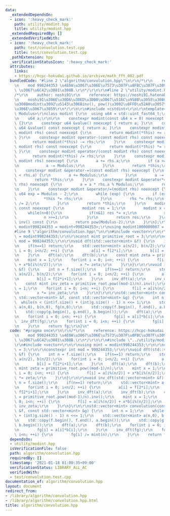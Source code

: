 ```yaml
---
data:
  _extendedDependsOn:
  - icon: ':heavy_check_mark:'
    path: utility/modint.hpp
    title: utility/modint.hpp
  _extendedRequiredBy: []
  _extendedVerifiedWith:
  - icon: ':heavy_check_mark:'
    path: test/convolution.test.cpp
    title: test/convolution.test.cpp
  _pathExtension: hpp
  _verificationStatusIcon: ':heavy_check_mark:'
  attributes:
    links:
    - https://hcpc-hokudai.github.io/archive/math_fft_002.pdf
  bundledCode: "#line 2 \"algorithm/convolution.hpp\"\n\r\n/*\r\n    reference: https://hcpc-hokudai.github.io/archive/math_fft_002.pdf\r\
    \n    mod 998244353 \u4E0A\u3067\u306E\u7573\u307F\u8FBC\u307F\u3092 O(N log N)\
    \ \u3067\u6C42\u3081\u308B.\r\n*/\r\n\r\n#line 2 \"utility/modint.hpp\"\n\r\n\
    /*\r\n    author: noshi91\r\n    reference: https://noshi91.hatenablog.com/entry/2019/03/31/174006\r\
    \n    noshi91\u306E\u30D6\u30ED\u30B0\u3067\u516C\u958B\u3055\u308C\u3066\u3044\
    \u308Bmodint\u3092\u5143\u306Binv(), pow()\u3092\u8FFD\u52A0\u3057\u305F\u3082\
    \u306E\u3067\u3059\r\n*/\r\n\r\n#include <cstdint>\r\n\r\ntemplate<std::uint_fast64_t\
    \ Modulus>\r\nclass modint {\r\n  using u64 = std::uint_fast64_t;\r\n\r\npublic:\r\
    \n    u64 a;\r\n\r\n    constexpr modint(const u64 x = 0) noexcept : a(x % Modulus)\
    \ {}\r\n    constexpr u64 &value() noexcept { return a; }\r\n    constexpr const\
    \ u64 &value() const noexcept { return a; }\r\n    constexpr modint operator+(const\
    \ modint rhs) const noexcept {\r\n        return modint(*this) += rhs;\r\n   \
    \ }\r\n    constexpr modint operator-(const modint rhs) const noexcept {\r\n \
    \       return modint(*this) -= rhs;\r\n    }\r\n    constexpr modint operator*(const\
    \ modint rhs) const noexcept {\r\n        return modint(*this) *= rhs;\r\n   \
    \ }\r\n    constexpr modint operator/(const modint rhs) const noexcept {\r\n \
    \       return modint(*this) /= rhs;\r\n    }\r\n    constexpr modint &operator+=(const\
    \ modint rhs) noexcept {\r\n        a += rhs.a;\r\n        if (a >= Modulus) {\r\
    \n            a -= Modulus;\r\n        }\r\n        return *this;\r\n    }\r\n\
    \    constexpr modint &operator-=(const modint rhs) noexcept {\r\n        if (a\
    \ < rhs.a) {\r\n        a += Modulus;\r\n        }\r\n        a -= rhs.a;\r\n\
    \        return *this;\r\n    }\r\n    constexpr modint &operator*=(const modint\
    \ rhs) noexcept {\r\n        a = a * rhs.a % Modulus;\r\n        return *this;\r\
    \n    }\r\n    constexpr modint &operator/=(modint rhs) noexcept {\r\n       \
    \ u64 exp = Modulus - 2;\r\n        while (exp) {\r\n        if (exp % 2) {\r\n\
    \            *this *= rhs;\r\n        }\r\n        rhs *= rhs;\r\n        exp\
    \ /= 2;\r\n        }\r\n        return *this;\r\n    }\r\n    modint pow(u64 n)\
    \ const noexcept {\r\n        modint res = 1;\r\n        modint x = a;\r\n   \
    \     while(n>0){\r\n            if(n&1) res *= x;\r\n            x *= x;\r\n\
    \            n >>=1;\r\n        }\r\n        return res;\r\n    }\r\n    modint\
    \ inv() const {\r\n        return pow(Modulus-2);\r\n    }\r\n};\r\n\r\nusing\
    \ modint998244353 = modint<998244353>;\r\nusing modint1000000007 = modint<1000000007>;\n\
    #line 9 \"algorithm/convolution.hpp\"\n\r\n#include <vector>\r\n\r\nusing mint\
    \ = modint998244353;\r\n\r\nconst mint primitive_root = 3;\r\n\r\nconstexpr int\
    \ mod = 998244353;\r\n\r\nvoid dft(std::vector<mint> &f) {\r\n    int n = f.size();\r\
    \n    if(n==1) return;\r\n    std::vector<mint> a(n/2), b(n/2);\r\n    for(int\
    \ i = 0; i<n/2; ++i) {\r\n        a[i] = f[2*i];\r\n        b[i] = f[2*i+1];\r\
    \n    }\r\n    dft(a);\r\n    dft(b);\r\n    const mint zeta = primitive_root.pow((mod-1)/n);\r\
    \n    mint x = 1;\r\n    for(int i = 0; i<n; ++i) {\r\n        f[i] = a[i%(n/2)]\
    \ + x*b[i%(n/2)];\r\n        x *= zeta;\r\n    }\r\n}\r\n\r\nvoid inv_dft(std::vector<mint>\
    \ &f) {\r\n    int n = f.size();\r\n    if(n==1) return;\r\n    std::vector<mint>\
    \ a(n/2), b(n/2);\r\n    for(int i = 0; i<n/2; ++i) {\r\n        a[i] = f[2*i];\r\
    \n        b[i] = f[2*i+1];\r\n    }\r\n    inv_dft(a);\r\n    inv_dft(b);\r\n\
    \    const mint inv_zeta = primitive_root.pow((mod-1)/n).inv();\r\n    mint x\
    \ = 1;\r\n    for(int i = 0; i<n; ++i) {\r\n        f[i] = a[i%(n/2)] + x*b[i%(n/2)];\r\
    \n        x *= inv_zeta;\r\n    }\r\n}\r\n\r\nstd::vector<mint> convolution(const\
    \ std::vector<mint> &f, const std::vector<mint> &g) {\r\n    int n = 1;\r\n  \
    \  while(n < (int)f.size() + (int)g.size() - 1) n <<= 1;\r\n    std::vector<mint>\
    \ a(n,0), b(n,0), fg(n,0);\r\n    std::copy(f.begin(), f.end(), a.begin());\r\n\
    \    std::copy(g.begin(), g.end(), b.begin());\r\n    dft(a);\r\n    dft(b);\r\
    \n    for(int i = 0; i<n; ++i) {\r\n        fg[i] = a[i]*b[i];\r\n    }\r\n  \
    \  inv_dft(fg);\r\n    for(int i = 0; i<n; ++i) {\r\n        fg[i] /= mint(n);\r\
    \n    }\r\n    return fg;\r\n}\n"
  code: "#pragma once\r\n\r\n/*\r\n    reference: https://hcpc-hokudai.github.io/archive/math_fft_002.pdf\r\
    \n    mod 998244353 \u4E0A\u3067\u306E\u7573\u307F\u8FBC\u307F\u3092 O(N log N)\
    \ \u3067\u6C42\u3081\u308B.\r\n*/\r\n\r\n#include \"../utility/modint.hpp\"\r\n\
    \r\n#include <vector>\r\n\r\nusing mint = modint998244353;\r\n\r\nconst mint primitive_root\
    \ = 3;\r\n\r\nconstexpr int mod = 998244353;\r\n\r\nvoid dft(std::vector<mint>\
    \ &f) {\r\n    int n = f.size();\r\n    if(n==1) return;\r\n    std::vector<mint>\
    \ a(n/2), b(n/2);\r\n    for(int i = 0; i<n/2; ++i) {\r\n        a[i] = f[2*i];\r\
    \n        b[i] = f[2*i+1];\r\n    }\r\n    dft(a);\r\n    dft(b);\r\n    const\
    \ mint zeta = primitive_root.pow((mod-1)/n);\r\n    mint x = 1;\r\n    for(int\
    \ i = 0; i<n; ++i) {\r\n        f[i] = a[i%(n/2)] + x*b[i%(n/2)];\r\n        x\
    \ *= zeta;\r\n    }\r\n}\r\n\r\nvoid inv_dft(std::vector<mint> &f) {\r\n    int\
    \ n = f.size();\r\n    if(n==1) return;\r\n    std::vector<mint> a(n/2), b(n/2);\r\
    \n    for(int i = 0; i<n/2; ++i) {\r\n        a[i] = f[2*i];\r\n        b[i] =\
    \ f[2*i+1];\r\n    }\r\n    inv_dft(a);\r\n    inv_dft(b);\r\n    const mint inv_zeta\
    \ = primitive_root.pow((mod-1)/n).inv();\r\n    mint x = 1;\r\n    for(int i =\
    \ 0; i<n; ++i) {\r\n        f[i] = a[i%(n/2)] + x*b[i%(n/2)];\r\n        x *=\
    \ inv_zeta;\r\n    }\r\n}\r\n\r\nstd::vector<mint> convolution(const std::vector<mint>\
    \ &f, const std::vector<mint> &g) {\r\n    int n = 1;\r\n    while(n < (int)f.size()\
    \ + (int)g.size() - 1) n <<= 1;\r\n    std::vector<mint> a(n,0), b(n,0), fg(n,0);\r\
    \n    std::copy(f.begin(), f.end(), a.begin());\r\n    std::copy(g.begin(), g.end(),\
    \ b.begin());\r\n    dft(a);\r\n    dft(b);\r\n    for(int i = 0; i<n; ++i) {\r\
    \n        fg[i] = a[i]*b[i];\r\n    }\r\n    inv_dft(fg);\r\n    for(int i = 0;\
    \ i<n; ++i) {\r\n        fg[i] /= mint(n);\r\n    }\r\n    return fg;\r\n}"
  dependsOn:
  - utility/modint.hpp
  isVerificationFile: false
  path: algorithm/convolution.hpp
  requiredBy: []
  timestamp: '2021-01-18 01:00:35+09:00'
  verificationStatus: LIBRARY_ALL_AC
  verifiedWith:
  - test/convolution.test.cpp
documentation_of: algorithm/convolution.hpp
layout: document
redirect_from:
- /library/algorithm/convolution.hpp
- /library/algorithm/convolution.hpp.html
title: algorithm/convolution.hpp
---
```

